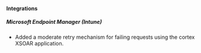 
#### Integrations

##### Microsoft Endpoint Manager (Intune)

- Added a moderate retry mechanism for failing requests using the cortex XSOAR application.
